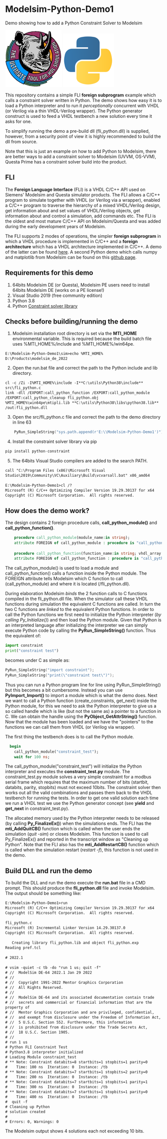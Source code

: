 # Modelsim-Python-Demo1

Demo showing how to add a Python Constraint Solver to Modelsim
 
 
 <img src="modeltech.png" alt="Old Modeltech logo"/>  <img src="python.png" alt="Python logo"/> 
 
This repository contains a simple FLI **foreign subprogram** example which calls a constraint solver written in Python. The demo shows how easy it is to load a Python interpreter and to run it *perceptionally* concurrent with VHDL (or Verilog via a thin VHDL-Verilog wrapper). The Python generator construct is used to feed a VHDL testbench a new solution every time it asks for one. 

To simplify running the demo a pre-build dll (fli_python.dll) is supplied, however, from a security point of view it is highly recommended to build the dll from source.

Note that this is just an example on how to add Python to Modelsim, there are better ways to add a constraint solver to Modelsim (UVVM, OS-VVM), Questa Prime has a constraint solver build into the product.

## FLI
The **Foreign Language Interface** (FLI) is a VHDL C/C++ API used on Siemens' Modelsim and Questa simulator products. The FLI allows a C/C++ program to simulate together with VHDL (or Verilog via a wrapper), enabled a C/C++ program to traverse the hierarchy of a mixed VHDL/Verilog design, get information about and set values of VHDL/Verilog objects, get information about and control a simulation, add commands etc. The FLI is the oldest and most mature C/C++ API on Modelsim/Questa and was added during the early development years of Modelsim.
 
The FLI supports 2 modes of operations, the simpler **foreign subprogram** in which a VHDL procedure is implemented in C/C++ and a **foreign architecture** which has a VHDL architecture implemented in C/C++. A demo of the latter can be found [here](https://github.com/htminuslab/Modelsim-Unicorn). A second Python demo which calls numpy and matplotlib from Modelsim can be found on this [github page](https://github.com/htminuslab/Modelsim-Python-Demo2).

 
## Requirements for this demo
1) 64bits Modelsim DE (or Questa), Modelsim PE users need to install 64bits Modelsim DE (works on a PE license!)
2) Visual Studio 2019 (free community edition)
3) Python 3.8
4) Python [Constraint solver library](https://github.com/python-constraint)

## Checks before building/running the demo
1) Modelsim installation root directory is set via the **MTI_HOME** environmental variable. This is required because the build batch file uses %MTI_HOME%/include and %MTI_HOME%/win64pe.

```
E:\Modelsim-Python-Demo1\sim>echo %MTI_HOME%
D:\Products\modelsim_de_2022
```

2) Open the run.bat file and correct the path to the Python include and lib directory.

```
cl -c /Zi -I%MTI_HOME%\include -I**C:\utils\Python38\include** src\fli_python.c
link -dll /EXPORT:call_python_function /EXPORT:call_python_module /EXPORT:call_python_cleanup fli_python.obj %MTI_HOME%\win64pe\mtipli.lib **C:\utils\Python38\libs\python38.lib** /out:fli_python.dll
```
  
3) Open the src/fli_python.c file and correct the path to the demo directory in line 63

```C
	PyRun_SimpleString("sys.path.append(r'E:\\Modelsim-Python-Demo1')"); // CHANGE ME!!
```	

4) Install the constraint solver library via pip

```Python
pip install python-constraint
```

5) The 64bits Visual Studio compilers are added to the search PATH.

```
call "C:\Program Files (x86)\Microsoft Visual Studio\2019\Community\VC\Auxiliary\Build\vcvarsall.bat" x86_amd64

E:\Modelsim-Python-Demo1>cl /?
Microsoft (R) C/C++ Optimizing Compiler Version 19.29.30137 for x64
Copyright (C) Microsoft Corporation.  All rights reserved.
```
 
## How does the demo work?

The design contains 2 foreign procedure calls, **call_python_module()** and **call_python_function()**. 

```VHDL
	procedure call_python_module(module_name:in string);
	attribute FOREIGN of call_python_module : procedure is "call_python_module ./fli_python.dll";	
		
	procedure call_python_function(function_name:in string; vhdl_array:OUT intarray);
	attribute FOREIGN of call_python_function : procedure is "call_python_function ./fli_python.dll";	
```

The call_python_module() is used to load a module and call_python_function() calls a function inside the Python module. The FOREIGN attribute tells Modelsim which C function to call (call_python_module) and where it is located (/fli_python.dll). 

During elaboration Modelsim *binds* the 2 function calls to C functions compiled in the fli_python.dll file. When the simulator call these VHDL functions during simulation the equivalent C functions are called. In turn the two C functions are *linked* to the equivalent Python functions. In order to call the Python functions we first need to initialize the Python interpreter (*by calling Py_Initialize()*) and then load the Python module. Given that Python is an interpreted language after initializing the interpreter we can simply execute Python code by calling the **PyRun_SimpleString()** function. Thus the equivalent of:

```Python
import constraint
print("constraint test")
```

becomes under C as simple as:

```C
PyRun_SimpleString("import constraint");
PyRun_SimpleString("print(\"constraint test\")");
```

Thus you can run a Python program line for line using PyRun_SimpleString() but this becomes a bit cumbersome. Instead you can use **PyImport_Import()** to import a module which is what the demo does. Next we want to call a Python function (create_constraints, get_next) inside the Python module, for this we need to ask the Python interpreter to give us a so called handle which is like (but not the same as) a pointer to a function in C. We can obtain the handle using the **PyObject_GetAttrString()** function.  Now that the module has been loaded and we have the "pointers" to the functions we can call them from VHDL (or Verilog via wrapper).

The first thing the testbench does is to call the Python module. 

```VHDL
  begin
    call_python_module("constraint_test");	
	wait for 100 ns;
``` 
The call_python_module("constraint_test") will initialize the Python interpreter and executes the **constraint_test.py** module. The constraint_test.py module solves a very simple constraint for a modbus serial frame which requires that the maximum number of bits (startbit, databits, parity, stopbits) must not exceed 10bits. The constraint solver then works out all the valid combinations and passes them back to the VHDL testbench for running the tests. In order to get one valid solution each time we run a VHDL test we use the Python generator concept (see **yield** and **get_next** in constraint_test.py).
  
The allocated memory used by the Python interpreter needs to be released (by calling **Py_FinalizeEx()**) when the simulations ends. The FLI has the **mti_AddQuitCB()** function which is called when the user ends the simulation (*quit -sim*) or closes Modelsim. This function is used to call Py_FinalizeEx() and reported in the transcript window as "Cleaning up Python". 
Note that the FLI also has the **mti_AddRestartCB()** function which is called when the simulation restart (*restart -f*), this function is not used in the demo.
 
  
## Build DLL and run the demo
To build the DLL and run the demo execute the **run.bat** file in a CMD prompt. This should produce the **fli_python.dll** file and invoke Modelsim. The output should be something like:

```
E:\Modelsim-Python-Demo1>run
Microsoft (R) C/C++ Optimizing Compiler Version 19.29.30137 for x64
Copyright (C) Microsoft Corporation.  All rights reserved.

fli_python.c
Microsoft (R) Incremental Linker Version 14.29.30137.0
Copyright (C) Microsoft Corporation.  All rights reserved.

   Creating library fli_python.lib and object fli_python.exp
Reading pref.tcl

# 2022.1

# vsim -quiet -c tb -do "run 1 us; quit -f"
# //  ModelSim DE-64 2022.1 Jan 29 2022
# //
# //  Copyright 1991-2022 Mentor Graphics Corporation
# //  All Rights Reserved.
# //
# //  ModelSim DE-64 and its associated documentation contain trade
# //  secrets and commercial or financial information that are the property of
# //  Mentor Graphics Corporation and are privileged, confidential,
# //  and exempt from disclosure under the Freedom of Information Act,
# //  5 U.S.C. Section 552. Furthermore, this information
# //  is prohibited from disclosure under the Trade Secrets Act,
# //  18 U.S.C. Section 1905.
# //
# run 1 us
# Python FLI Constraint Test
# Python3.8 interpreter initialized
# Loading Module constraint_test
# ** Note: Constraint databits=8 startbits=1 stopbits=1 parity=0
#    Time: 100 ns  Iteration: 0  Instance: /tb
# ** Note: Constraint databits=7 startbits=1 stopbits=2 parity=0
#    Time: 200 ns  Iteration: 0  Instance: /tb
# ** Note: Constraint databits=7 startbits=1 stopbits=1 parity=1
#    Time: 300 ns  Iteration: 0  Instance: /tb
# ** Note: Constraint databits=7 startbits=1 stopbits=1 parity=0
#    Time: 400 ns  Iteration: 0  Instance: /tb
#  quit -f
# Cleaning up Python
# solution created
#
# Errors: 0, Warnings: 0
```

The Modelsim output shows 4 solutions each not exceeding 10 bits. 